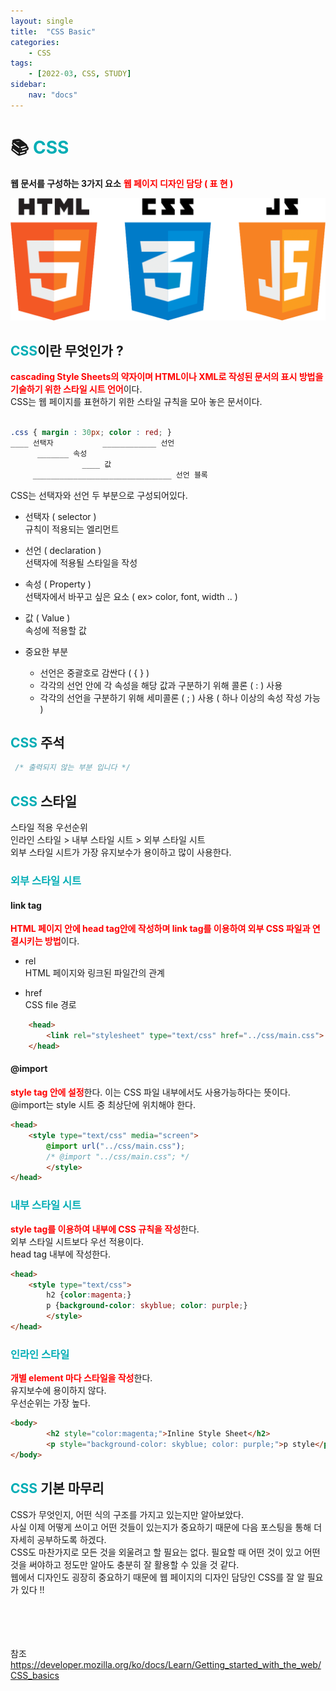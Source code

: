 ```yaml
---
layout: single
title:  "CSS Basic"
categories: 
    - CSS
tags: 
    - [2022-03, CSS, STUDY]
sidebar:
    nav: "docs"
---
```


# 📚 <a style="color:#00adb5">CSS</a>
<b>웹 문서를 구성하는 3가지 요소</b>
<a style="color:red"><b>웹 페이지 디자인 담당 ( 표 현 )</b></a><br>
<p align="center"><img src="./../../images/hcj.png"></p>

## <a style="color:#00adb5">CSS</a>이란 무엇인가 ?
<a style="color:red"><b>cascading Style Sheets의 약자이며 HTML이나 XML로 작성된 문서의 표시 방법을 기술하기 위한 스타일 시트 언어</b></a>이다.<br>
CSS는 웹 페이지를 표현하기 위한 스타일 규칙을 모아 놓은 문서이다.<br>

```css

.css { margin : 30px; color : red; }
____ 선택자           ____________ 선언 
      _______ 속성 
                ____ 값 
     _______________________________ 선언 블록

```

CSS는 선택자와 선언 두 부분으로 구성되어있다.<br>
- 선택자 ( selector )<br>
규칙이 적용되는 엘리먼트

- 선언 ( declaration )<br>
선택자에 적용될 스타일을 작성

- 속성 ( Property )<br>
선택자에서 바꾸고 싶은 요소 ( ex> color, font, width .. )

- 값 ( Value )<br>
속성에 적용할 값

- 중요한 부분
    - 선언은 중괄호로 감싼다 ( { } )
    - 각각의 선언 안에 각 속성을 해당 값과 구분하기 위해 콜론 ( : ) 사용
    - 각각의 선언을 구분하기 위해 세미콜론 ( ; ) 사용 ( 하나 이상의 속성 작성 가능 )


## <a style="color:#00adb5">CSS</a> 주석

```css
 /* 출력되지 않는 부분 입니다 */
```

## <a style="color:#00adb5">CSS</a> 스타일
스타일 적용 우선순위<br>
인라인 스타일 > 내부 스타일 시트 > 외부 스타일 시트<br>
외부 스타일 시트가 가장 유지보수가 용이하고 많이 사용한다.

### <a style="color:#00adb5">외부 스타일 시트</a> 

#### link tag
<a style="color:red"><b>HTML 페이지 안에 head tag안에 작성하며 link tag를 이용하여 외부 CSS 파일과 연결시키는 방법</b></a>이다.<br>

- rel <br>
HTML 페이지와 링크된 파일간의 관계

- href <br>
CSS file 경로

```html
    <head>
        <link rel="stylesheet" type="text/css" href="../css/main.css">
    </head>
```

#### @import
<a style="color:red"><b>style tag 안에 설정</b></a>한다. 이는 CSS 파일 내부에서도 사용가능하다는 뜻이다.<br>
@import는 style 시트 중 최상단에 위치해야 한다.

```html
<head>
    <style type="text/css" media="screen">
        @import url("../css/main.css");
        /* @import "../css/main.css"; */
        </style>
</head>
```

### <a style="color:#00adb5">내부 스타일 시트</a> 
<a style="color:red"><b>style tag를 이용하여 내부에 CSS 규칙을 작성</b></a>한다.<br>
외부 스타일 시트보다 우선 적용이다.<br>
head tag 내부에 작성한다.

```html
<head>
    <style type="text/css">
        h2 {color:magenta;}
        p {background-color: skyblue; color: purple;}
        </style>
</head>
```


### <a style="color:#00adb5">인라인 스타일</a> 
<a style="color:red"><b>개별 element 마다 스타일을 작성</b></a>한다.<br>
유지보수에 용이하지 않다.<br>
우선순위는 가장 높다.

```html
<body>
        <h2 style="color:magenta;">Inline Style Sheet</h2>
        <p style="background-color: skyblue; color: purple;">p style</p>
</body>
```

## <a style="color:#00adb5">CSS</a> 기본 마무리
CSS가 무엇인지, 어떤 식의 구조를 가지고 있는지만 알아보았다.<br>
사실 이제 어떻게 쓰이고 어떤 것들이 있는지가 중요하기 때문에 다음 포스팅을 통해 더 자세히 공부하도록 하겠다.<br>
CSS도 마찬가지로 모든 것을 외울려고 할 필요는 없다. 필요할 때 어떤 것이 있고 어떤 것을 써야하고 정도만 알아도 충분히 잘 활용할 수 있을 것 같다.<br>
웹에서 디자인도 굉장히 중요하기 때문에 웹 페이지의 디자인 담당인 CSS를 잘 알 필요가 있다 !!

<br><br><br><br>
참조<br>
<a href="https://developer.mozilla.org/ko/docs/Learn/Getting_started_with_the_web/CSS_basics" target=_blank>https://developer.mozilla.org/ko/docs/Learn/Getting_started_with_the_web/CSS_basics</a><br>